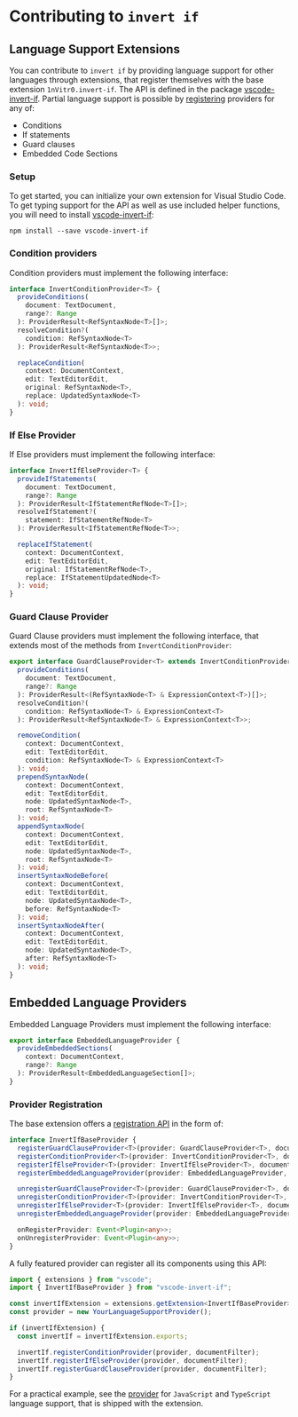 # Contributing to `invert if`

## Language Support Extensions

You can contribute to `invert if` by providing language support for other languages through extensions, that register themselves with the base extension `1nVitr0.invert-if`.
The API is defined in the package [vscode-invert-if](https://www.npmjs.com/package/vscode-invert-if).
Partial language support is possible by [registering](#provider-registration) providers for any of:

- Conditions
- If statements
- Guard clauses
- Embedded Code Sections

### Setup

To get started, you can initialize your own extension for Visual Studio Code.
To get typing support for the API as well as use included helper functions, you will need to install [vscode-invert-if](https://www.npmjs.com/package/vscode-invert-if):

```shell
npm install --save vscode-invert-if
```

### Condition providers

Condition providers must implement the following interface:

```typescript
interface InvertConditionProvider<T> {
  provideConditions(
    document: TextDocument,
    range?: Range
  ): ProviderResult<RefSyntaxNode<T>[]>;
  resolveCondition?(
    condition: RefSyntaxNode<T>
  ): ProviderResult<RefSyntaxNode<T>>;

  replaceCondition(
    context: DocumentContext,
    edit: TextEditorEdit,
    original: RefSyntaxNode<T>,
    replace: UpdatedSyntaxNode<T>
  ): void;
}
```

### If Else Provider

If Else providers must implement the following interface:

```typescript
interface InvertIfElseProvider<T> {
  provideIfStatements(
    document: TextDocument,
    range?: Range
  ): ProviderResult<IfStatementRefNode<T>[]>;
  resolveIfStatement?(
    statement: IfStatementRefNode<T>
  ): ProviderResult<IfStatementRefNode<T>>;

  replaceIfStatement(
    context: DocumentContext,
    edit: TextEditorEdit,
    original: IfStatementRefNode<T>,
    replace: IfStatementUpdatedNode<T>
  ): void;
}
```

### Guard Clause Provider

Guard Clause providers must implement the following interface, that extends most of the methods from `InvertConditionProvider`:

```typescript
export interface GuardClauseProvider<T> extends InvertConditionProvider<T> {
  provideConditions(
    document: TextDocument,
    range?: Range
  ): ProviderResult<(RefSyntaxNode<T> & ExpressionContext<T>)[]>;
  resolveCondition?(
    condition: RefSyntaxNode<T> & ExpressionContext<T>
  ): ProviderResult<RefSyntaxNode<T> & ExpressionContext<T>>;

  removeCondition(
    context: DocumentContext,
    edit: TextEditorEdit,
    condition: RefSyntaxNode<T> & ExpressionContext<T>
  ): void;
  prependSyntaxNode(
    context: DocumentContext,
    edit: TextEditorEdit,
    node: UpdatedSyntaxNode<T>,
    root: RefSyntaxNode<T>
  ): void;
  appendSyntaxNode(
    context: DocumentContext,
    edit: TextEditorEdit,
    node: UpdatedSyntaxNode<T>,
    root: RefSyntaxNode<T>
  ): void;
  insertSyntaxNodeBefore(
    context: DocumentContext,
    edit: TextEditorEdit,
    node: UpdatedSyntaxNode<T>,
    before: RefSyntaxNode<T>
  ): void;
  insertSyntaxNodeAfter(
    context: DocumentContext,
    edit: TextEditorEdit,
    node: UpdatedSyntaxNode<T>,
    after: RefSyntaxNode<T>
  ): void;
}
```

## Embedded Language Providers

Embedded Language Providers must implement the following interface:

```typescript
export interface EmbeddedLanguageProvider {
  provideEmbeddedSections(
    context: DocumentContext,
    range?: Range
  ): ProviderResult<EmbeddedLanguageSection[]>;
}
```

### Provider Registration

The base extension offers a [registration API](https://1nvitr0.github.io/plugin-vscode-invert-if/interfaces/InvertIfBaseProvider.html) in the form of:

```typescript
interface InvertIfBaseProvider {
  registerGuardClauseProvider<T>(provider: GuardClauseProvider<T>, documentSelector: DocumentSelector): void;
  registerConditionProvider<T>(provider: InvertConditionProvider<T>, documentSelector: DocumentSelector): void;
  registerIfElseProvider<T>(provider: InvertIfElseProvider<T>, documentSelector: DocumentSelector): void;
  registerEmbeddedLanguageProvider(provider: EmbeddedLanguageProvider, documentSelector: DocumentSelector): void;

  unregisterGuardClauseProvider<T>(provider: GuardClauseProvider<T>, documentSelector: DocumentSelector): void;
  unregisterConditionProvider<T>(provider: InvertConditionProvider<T>, documentSelector: DocumentSelector): void;
  unregisterIfElseProvider<T>(provider: InvertIfElseProvider<T>, documentSelector: DocumentSelector): void;
  unregisterEmbeddedLanguageProvider(provider: EmbeddedLanguageProvider): void;

  onRegisterProvider: Event<Plugin<any>>;
  onUnregisterProvider: Event<Plugin<any>>;
}
```

A fully featured provider can register all its components using this API:

```typescript
import { extensions } from "vscode";
import { InvertIfBaseProvider } from "vscode-invert-if";

const invertIfExtension = extensions.getExtension<InvertIfBaseProvider>("1nVitr0.invert-if");
const provider = new YourLanguageSupportProvider();

if (invertIfExtension) {
  const invertIf = invertIfExtension.exports;

  invertIf.registerConditionProvider(provider, documentFilter);
  invertIf.registerIfElseProvider(provider, documentFilter);
  invertIf.registerGuardClauseProvider(provider, documentFilter);
}
```

For a practical example, see the [provider](https://github.com/1nVitr0/plugin-vscode-invert-if/tree/main/packages/lang-support-js) for `JavaScript` and `TypeScript` language support, that is shipped with the extension.
